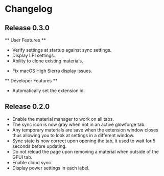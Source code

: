 # Changelog

## Release 0.3.0

** User Features **

* Verify settings at startup against sync settings.
* Display LPI settings.
* Ability to clone existing materials.
- Fix macOS High Sierra display issues.

** Developer Features **

* Automatically set the extension id.

## Release 0.2.0

* Enable the material manager to work on all tabs.
* The sync icon is now gray when not in an active glowforge tab.
* Any temporary materials are save when the extension window closes thus allowing you to look at settings in a different window.
* Sync state is now correct upon opening the tab, it used to wait for 5 seconds before updating.
* Do not reload the page upon removing a material when outside of the GFUI tab.
* Enable cloud sync.
* Display power settings in each label.

